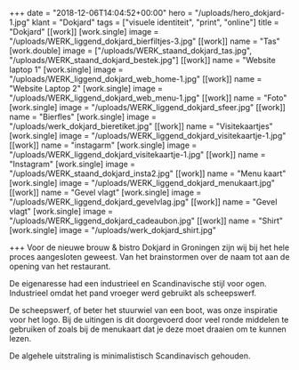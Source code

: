 +++
date = "2018-12-06T14:04:52+00:00"
hero = "/uploads/hero_dokjard-1.jpg"
klant = "Dokjard"
tags = ["visuele identiteit", "print", "online"]
title = "Dokjard"
[[work]]
[work.single]
image = "/uploads/WERK_liggend_dokjard_bierfiltjes-3.jpg"
[[work]]
name = "Tas"
[work.double]
image = ["/uploads/WERK_staand_dokjard_tas.jpg", "/uploads/WERK_staand_dokjard_bestek.jpg"]
[[work]]
name = "Website laptop 1"
[work.single]
image = "/uploads/WERK_liggend_dokjard_web_home-1.jpg"
[[work]]
name = "Website Laptop 2"
[work.single]
image = "/uploads/WERK_liggend_dokjard_web_menu-1.jpg"
[[work]]
name = "Foto"
[work.single]
image = "/uploads/WERK_liggend_dokjard_sfeer.jpg"
[[work]]
name = "Bierfles"
[work.single]
image = "/uploads/werk_dokjard_bieretiket.jpg"
[[work]]
name = "Visitekaartjes"
[work.single]
image = "/uploads/WERK_liggend_dokjard_visitekaartje-1.jpg"
[[work]]
name = "instagarm"
[work.single]
image = "/uploads/WERK_liggend_dokjard_visitekaartje-1.jpg"
[[work]]
name = "Instagram"
[work.single]
image = "/uploads/WERK_staand_dokjard_insta2.jpg"
[[work]]
name = "Menu kaart"
[work.single]
image = "/uploads/WERK_liggend_dokjard_menukaart.jpg"
[[work]]
name = "Gevel vlagt"
[work.single]
image = "/uploads/WERK_liggend_dokjard_gevelvlag.jpg"
[[work]]
name = "Gevel vlagt"
[work.single]
image = "/uploads/WERK_liggend_dokjard_cadeaubon.jpg"
[[work]]
name = "Shirt"
[work.single]
image = "/uploads/werk_dokjard_shirt.jpg"

+++
Voor de nieuwe brouw & bistro Dokjard in Groningen zijn wij bij het hele proces aangesloten geweest. Van het brainstormen over de naam tot aan de opening van het restaurant.

De eigenaresse had een industrieel en Scandinavische stijl voor ogen. Industrieel omdat het pand vroeger werd gebruikt als scheepswerf.

De scheepswerf, of beter het stuurwiel van een boot, was onze inspiratie voor het logo. Bij de uitingen is dit doorgevoerd door veel ronde middelen te gebruiken of zoals bij de menukaart dat je deze moet draaien om te kunnen lezen.

De algehele uitstraling is minimalistisch Scandinavisch gehouden.